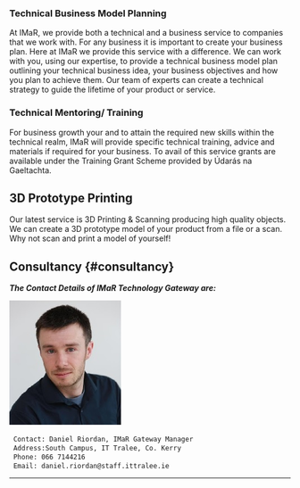 ### Technical Business Model Planning

At IMaR, we provide both a technical and a business service to companies that we work with. For any business it is important to create your business plan. Here at IMaR we provide this service with a difference. We can work with you, using our expertise, to provide a technical business model plan outlining your technical business idea, your business objectives and how you plan to achieve them. Our team of experts can create a technical strategy to guide the lifetime of your product or service.

### Technical Mentoring\/ Training

For business growth your and to attain the required new skills within the technical realm, IMaR will provide specific technical training, advice and materials if required for your business. To avail of this service grants are available under the Training Grant Scheme provided by Údarás na Gaeltachta.

## 3D Prototype Printing

Our latest service is 3D Printing & Scanning producing high quality objects. We can create a 3D prototype model of your product from a file or a scan. Why not scan and print a model of yourself!

## Consultancy {#consultancy}

_**The Contact Details of IMaR Technology Gateway are:**_

![](/assets/DanielORiordan.jpg)

```
 Contact: Daniel Riordan, IMaR Gateway Manager
 Address:South Campus, IT Tralee, Co. Kerry
 Phone: 066 7144216 
 Email: daniel.riordan@staff.ittralee.ie
```

--------------------

